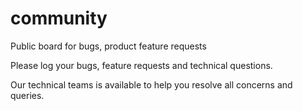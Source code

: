 # community
Public board for bugs, product feature requests

Please log your bugs, feature requests and technical questions.

Our technical teams is available to help you resolve all concerns and queries.
